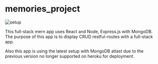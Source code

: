 # memories_project

<img src="public/assets/setup-boilerplate.png" alt="setup">

This full-stack mern app uses React and Node, Express.js with MongoDB. The purpose of this app is to display CRUD restful-routes with a full-stack app.

Also this app is using the latest setup with MongoDB atlast due to the previous version no longer supported on heroku for deployment.